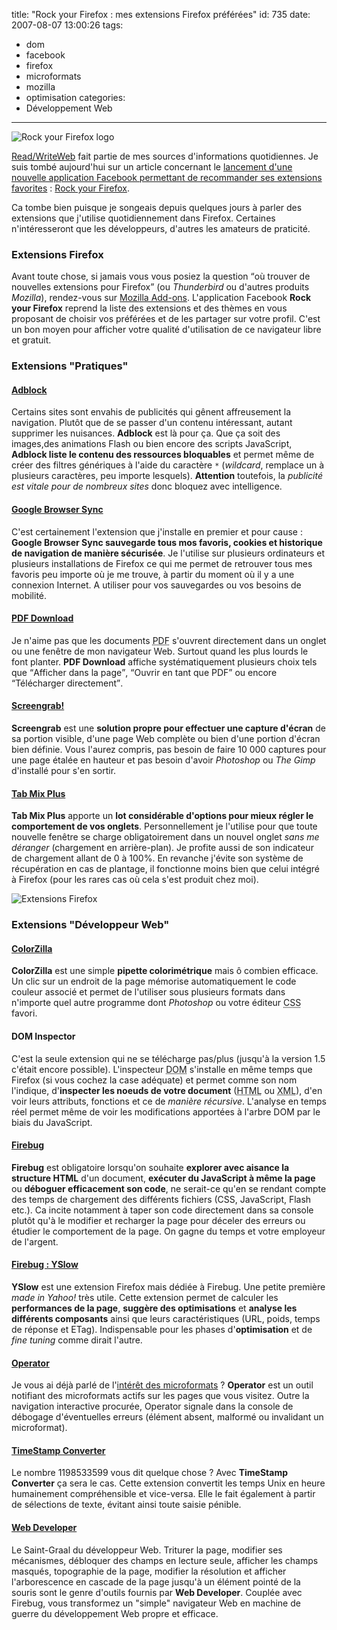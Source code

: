 title: "Rock your Firefox : mes extensions Firefox préférées"
id: 735
date: 2007-08-07 13:00:26
tags: 
- dom
- facebook
- firefox
- microformats
- mozilla
- optimisation
categories: 
- Développement Web
---

![Rock your Firefox logo](https://oncletom.io/images/2007/08/rock-your-firefox.gif)

[Read/WriteWeb](http://www.readwriteweb.com/) fait partie de mes sources d'informations quotidiennes. Je suis tombé aujourd'hui sur un article concernant le [lancement d'une nouvelle application Facebook permettant de recommander ses extensions favorites](http://www.readwriteweb.com/archives/firefox_launches_facebook_app.php) : [Rock your Firefox](http://www.facebook.com/apps/application.php?api_key=b342b55715483ad3ff6a5495b9368702).

Ca tombe bien puisque je songeais depuis quelques jours à parler des extensions que j'utilise quotidiennement dans Firefox. Certaines n'intéresseront que les développeurs, d'autres les amateurs de praticité.
<!--more-->

### Extensions Firefox

Avant toute chose, si jamais vous vous posiez la question <q>où trouver de nouvelles extensions pour Firefox</q> (ou _Thunderbird_ ou d'autres produits _Mozilla_), rendez-vous sur [Mozilla Add-ons](https://addons.mozilla.org/fr/).
L'application Facebook **Rock your Firefox** reprend la liste des extensions et des thèmes en vous proposant de choisir vos préférées et de les partager sur votre profil. C'est un bon moyen pour afficher votre qualité d'utilisation de ce navigateur libre et gratuit.

### Extensions "Pratiques"

#### [Adblock](https://addons.mozilla.org/fr/firefox/addon/10)

Certains sites sont envahis de publicités qui gênent affreusement la navigation. Plutôt que de se passer d'un contenu intéressant, autant supprimer les nuisances. **Adblock** est là pour ça. Que ça soit des images,des animations Flash ou bien encore des scripts JavaScript, **Adblock liste le contenu des ressources bloquables** et permet même de créer des filtres génériques à l'aide du caractère `*` (_wildcard_, remplace un à plusieurs caractères, peu importe lesquels).
**Attention** toutefois, la _publicité est vitale pour de nombreux sites_ donc bloquez avec intelligence.

#### [Google Browser Sync](https://www.google.com/tools/firefox/browsersync/)

C'est certainement l'extension que j'installe en premier et pour cause : **Google Browser Sync sauvegarde tous mos favoris, cookies et historique de navigation de manière sécurisée**.
Je l'utilise sur plusieurs ordinateurs et plusieurs installations de Firefox ce qui me permet de retrouver tous mes favoris peu importe où je me trouve, à partir du moment où il y a une connexion Internet. A utiliser pour vos sauvegardes ou vos besoins de mobilité.

#### [PDF Download](https://addons.mozilla.org/fr/firefox/addon/636)

Je n'aime pas que les documents <acronym title="Portable Document Format">PDF</acronym> s'ouvrent directement dans un onglet ou une fenêtre de mon navigateur Web. Surtout quand les plus lourds le font planter. **PDF Download** affiche systématiquement plusieurs choix tels que <q>Afficher dans la page</q>, <q>Ouvrir en tant que PDF</q> ou encore <q>Télécharger directement</q>.

#### [Screengrab!](https://addons.mozilla.org/fr/firefox/addon/1146)

**Screengrab** est une **solution propre pour effectuer une capture d'écran** de sa portion visible, d'une page Web complète ou bien d'une portion d'écran bien définie. Vous l'aurez compris, pas besoin de faire 10 000 captures pour une page étalée en hauteur et pas besoin d'avoir _Photoshop_ ou _The Gimp_ d'installé pour s'en sortir.

#### [Tab Mix Plus](https://addons.mozilla.org/fr/firefox/addon/1122)

**Tab Mix Plus** apporte un **lot considérable d'options pour mieux régler le comportement de vos onglets**. Personnellement je l'utilise pour que toute nouvelle fenêtre se charge obligatoirement dans un nouvel onglet _sans me déranger_ (chargement en arrière-plan). Je profite aussi de son indicateur de chargement allant de 0 à 100%.
En revanche j'évite son système de récupération en cas de plantage, il fonctionne moins bien que celui intégré à Firefox (pour les rares cas où cela s'est produit chez moi).

![Extensions Firefox](https://oncletom.io/images/2007/08/firefox-extensions.gif)

### Extensions "Développeur Web"

#### [ColorZilla](https://addons.mozilla.org/fr/firefox/addon/271)

**ColorZilla** est une simple **pipette colorimétrique** mais ô combien efficace. Un clic sur un endroit de la page mémorise automatiquement le code couleur associé et permet de l'utiliser sous plusieurs formats dans n'importe quel autre programme dont _Photoshop_ ou votre éditeur <acronym title="Cascading Style Sheets">CSS</acronym> favori.

#### DOM Inspector

C'est la seule extension qui ne se télécharge pas/plus (jusqu'à la version 1.5 c'était encore possible). L'inspecteur <acronym title="Document Object Model">DOM</acronym> s'installe en même temps que Firefox (si vous cochez la case adéquate) et permet comme son nom l'indique, d'**inspecter les noeuds de votre document** (<acronym title="HyperText Markup Language">HTML</acronym> ou <acronym title="eXtensible Markup Language">XML</acronym>), d'en voir leurs attributs, fonctions et ce de _manière récursive_.
L'analyse en temps réel permet même de voir les modifications apportées à l'arbre DOM par le biais du JavaScript.

#### [Firebug](https://addons.mozilla.org/fr/firefox/addon/1843)

**Firebug** est obligatoire lorsqu'on souhaite **explorer avec aisance la structure HTML** d'un document, **exécuter du JavaScript à même la page** ou **déboguer efficacement son code**, ne serait-ce qu'en se rendant compte des temps de chargement des différents fichiers (CSS, JavaScript, Flash etc.).
Ca incite notamment à taper son code directement dans sa console plutôt qu'à le modifier et recharger la page pour déceler des erreurs ou étudier le comportement de la page. On gagne du temps et votre employeur de l'argent.

#### [Firebug : YSlow](https://addons.mozilla.org/fr/firefox/addon/5369)

**YSlow** est une extension Firefox mais dédiée à Firebug. Une petite première _made in Yahoo!_ très utile. Cette extension permet de calculer les **performances de la page**, **suggère des optimisations** et **analyse les différents composants** ainsi que leurs caractéristiques (URL, poids, temps de réponse et ETag).
Indispensable pour les phases d'**optimisation** et de _fine tuning_ comme dirait l'autre.

#### [Operator](https://addons.mozilla.org/fr/firefox/addon/4106)

Je vous ai déjà parlé de l'[intérêt des microformats](https://oncletom.io/2007/07/31/semantique-microformats-internet/) ? **Operator** est un outil notifiant des microformats actifs sur les pages que vous visitez. Outre la navigation interactive procurée, Operator signale dans la console de débogage d'éventuelles erreurs (élément absent, malformé ou invalidant un microformat).

#### [TimeStamp Converter](https://addons.mozilla.org/fr/firefox/addon/2063)

Le nombre 1198533599 vous dit quelque chose ? Avec **TimeStamp Converter** ça sera le cas. Cette extension convertit les temps Unix en heure humainement compréhensible et vice-versa. Elle le fait également à partir de sélections de texte, évitant ainsi toute saisie pénible.

#### [Web Developer](https://addons.mozilla.org/fr/firefox/addon/60)

Le Saint-Graal du développeur Web. Triturer la page, modifier ses mécanismes, débloquer des champs en lecture seule, afficher les champs masqués, topographie de la page, modifier la résolution et afficher l'arborescence en cascade de la page jusqu'à un élément pointé de la souris sont le genre d'outils fournis par **Web Developer**. Couplée avec Firebug, vous transformez un "simple" navigateur Web en machine de guerre du développement Web propre et efficace.